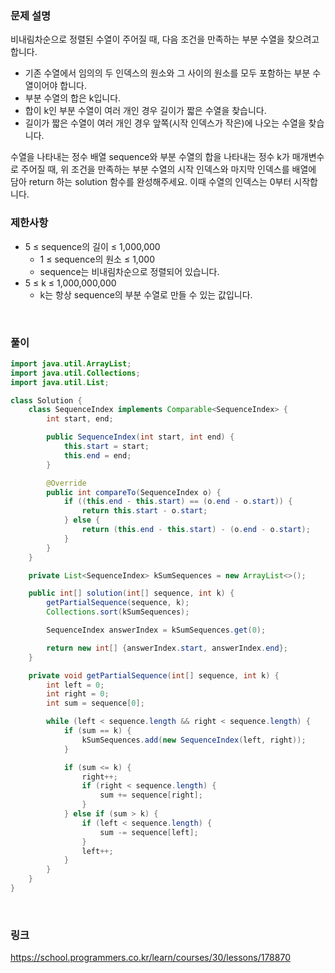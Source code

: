 ### 문제 설명
비내림차순으로 정렬된 수열이 주어질 때, 다음 조건을 만족하는 부분 수열을 찾으려고 합니다.

- 기존 수열에서 임의의 두 인덱스의 원소와 그 사이의 원소를 모두 포함하는 부분 수열이어야 합니다.
- 부분 수열의 합은 k입니다.
- 합이 k인 부분 수열이 여러 개인 경우 길이가 짧은 수열을 찾습니다.
- 길이가 짧은 수열이 여러 개인 경우 앞쪽(시작 인덱스가 작은)에 나오는 수열을 찾습니다.

수열을 나타내는 정수 배열 sequence와 부분 수열의 합을 나타내는 정수 k가 매개변수로 주어질 때, 위 조건을 만족하는 부분 수열의 시작 인덱스와 마지막 인덱스를 배열에 담아 return 하는 solution 함수를 완성해주세요. 이때 수열의 인덱스는 0부터 시작합니다.

### 제한사항
- 5 ≤ sequence의 길이 ≤ 1,000,000
  - 1 ≤ sequence의 원소 ≤ 1,000
  - sequence는 비내림차순으로 정렬되어 있습니다.
- 5 ≤ k ≤ 1,000,000,000
  - k는 항상 sequence의 부분 수열로 만들 수 있는 값입니다.

<br>

### 풀이
```java
import java.util.ArrayList;
import java.util.Collections;
import java.util.List;

class Solution {
    class SequenceIndex implements Comparable<SequenceIndex> {
        int start, end;

        public SequenceIndex(int start, int end) {
            this.start = start;
            this.end = end;
        }

        @Override
        public int compareTo(SequenceIndex o) {
            if ((this.end - this.start) == (o.end - o.start)) {
                return this.start - o.start;
            } else {
                return (this.end - this.start) - (o.end - o.start);
            }
        }
    }

    private List<SequenceIndex> kSumSequences = new ArrayList<>();

    public int[] solution(int[] sequence, int k) {
        getPartialSequence(sequence, k);
        Collections.sort(kSumSequences);

        SequenceIndex answerIndex = kSumSequences.get(0);

        return new int[] {answerIndex.start, answerIndex.end};
    }

    private void getPartialSequence(int[] sequence, int k) {
        int left = 0;
        int right = 0;
        int sum = sequence[0];

        while (left < sequence.length && right < sequence.length) {
            if (sum == k) {
                kSumSequences.add(new SequenceIndex(left, right));
            }

            if (sum <= k) {
                right++;
                if (right < sequence.length) {
                    sum += sequence[right];
                }
            } else if (sum > k) {
                if (left < sequence.length) {
                    sum -= sequence[left];
                }
                left++;
            }
        }
    }
}
```

<br>

### 링크
https://school.programmers.co.kr/learn/courses/30/lessons/178870
